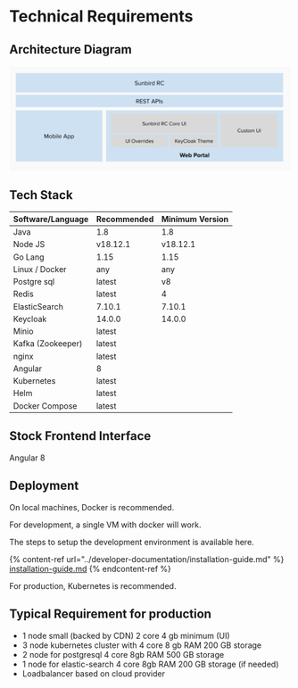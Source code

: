 # Technical Requirements

## Architecture Diagram

![](<../.gitbook/assets/Screenshot 2022-03-15 at 8.19.08 AM.png>)

## Tech Stack

| Software/Language | Recommended | Minimum Version |
| ----------------- | ----------- | --------------- |
| Java              | 1.8         | 1.8             |
| Node JS           | v18.12.1    | v18.12.1        |
| Go Lang           | 1.15        | 1.15            |
| Linux / Docker    | any         | any             |
| Postgre sql       | latest      | v8              |
| Redis             | latest      | 4               |
| ElasticSearch     | 7.10.1      | 7.10.1          |
| Keycloak          | 14.0.0      | 14.0.0          |
| Minio             | latest      |                 |
| Kafka (Zookeeper) | latest      |                 |
| nginx             | latest      |                 |
| Angular           | 8           |                 |
| Kubernetes        | latest      |                 |
| Helm              | latest      |                 |
| Docker Compose    | latest      |                 |

## Stock Frontend Interface

Angular 8

## Deployment

On local machines, Docker is recommended.

For development, a single VM with docker will work.

The steps to setup the development environment is available here.

{% content-ref url="../developer-documentation/installation-guide.md" %}
[installation-guide.md](../developer-documentation/installation-guide.md)
{% endcontent-ref %}

For production, Kubernetes is recommended.

## Typical Requirement for production

* 1 node small (backed by CDN) 2 core 4 gb minimum (UI)
* 3 node kubernetes cluster with 4 core 8 gb RAM 200 GB storage
* 2 node for postgresql 4 core 8gb RAM 500 GB storage
* 1 node for elastic-search 4 core 8gb RAM 200 GB storage (if needed)
* Loadbalancer based on cloud provider
